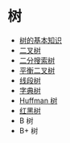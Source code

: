 # 树

* [树的基本知识](https://github.com/ZhangMiao147/android_learning_notes/blob/master/DataStructure/数据结构/树/树的基本知识.md)
* [二叉树](https://github.com/ZhangMiao147/android_learning_notes/blob/master/DataStructure/数据结构/树/二叉树.md)
* [二分搜索树](https://github.com/ZhangMiao147/android_learning_notes/blob/master/DataStructure/数据结构/树/二分搜索树.md)
* [平衡二叉树](https://github.com/ZhangMiao147/android_learning_notes/blob/master/DataStructure/数据结构/树/平衡二叉树.md)
* [线段树](https://github.com/ZhangMiao147/android_learning_notes/blob/master/DataStructure/数据结构/树/线段树.md)
* [字典树](https://github.com/ZhangMiao147/android_learning_notes/blob/master/DataStructure/数据结构/树/字典树.md)
* [Huffman 树](https://github.com/ZhangMiao147/android_learning_notes/blob/master/DataStructure/数据结构/树/Huffman树.md)
* [红黑树](https://github.com/ZhangMiao147/android_learning_notes/blob/master/DataStructure/数据结构/树/红黑树.md)
* B 树
* B+ 树

